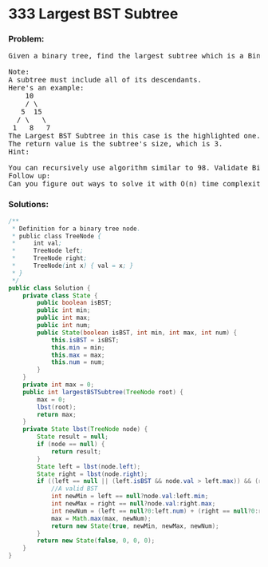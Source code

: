 # 333 Largest BST Subtree

### Problem:

<pre>
Given a binary tree, find the largest subtree which is a Binary Search Tree (BST), where largest means subtree with largest number of nodes in it.

Note:
A subtree must include all of its descendants.
Here's an example:
    10
    / \
   5  15
  / \   \ 
 1   8   7
The Largest BST Subtree in this case is the highlighted one. 
The return value is the subtree's size, which is 3.
Hint:

You can recursively use algorithm similar to 98. Validate Binary Search Tree at each node of the tree, which will result in O(nlogn) time complexity.
Follow up:
Can you figure out ways to solve it with O(n) time complexity?
</pre>

### Solutions:

```java
/**
 * Definition for a binary tree node.
 * public class TreeNode {
 *     int val;
 *     TreeNode left;
 *     TreeNode right;
 *     TreeNode(int x) { val = x; }
 * }
 */
public class Solution {
    private class State {
        public boolean isBST;
        public int min;
        public int max;
        public int num;
        public State(boolean isBST, int min, int max, int num) {
            this.isBST = isBST;
            this.min = min;
            this.max = max;
            this.num = num;
        }
    }
    private int max = 0;
    public int largestBSTSubtree(TreeNode root) {
        max = 0;
        lbst(root);
        return max;
    }
    private State lbst(TreeNode node) {
        State result = null;
        if (node == null) {
            return result;
        }
        State left = lbst(node.left);
        State right = lbst(node.right);
        if ((left == null || (left.isBST && node.val > left.max)) && (right == null || (right.isBST && node.val < right.min))) {
            //A valid BST
            int newMin = left == null?node.val:left.min;
            int newMax = right == null?node.val:right.max;
            int newNum = (left == null?0:left.num) + (right == null?0:right.num) + 1;
            max = Math.max(max, newNum);
            return new State(true, newMin, newMax, newNum);
        }
        return new State(false, 0, 0, 0);
    }
}
```